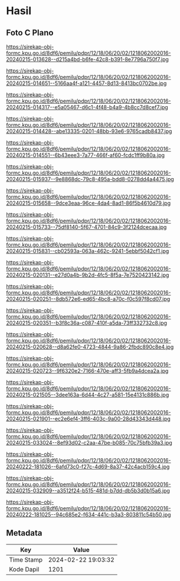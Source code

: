# Hasil

## Foto C Plano

https://sirekap-obj-formc.kpu.go.id/8df6/pemilu/pdpr/12/18/06/20/02/1218062002016-20240215-013628--d215a4bd-b6fe-42c8-b391-8e7796a750f7.jpg

https://sirekap-obj-formc.kpu.go.id/8df6/pemilu/pdpr/12/18/06/20/02/1218062002016-20240215-014651--5166aa4f-a121-4457-8d13-8413bc0702be.jpg

https://sirekap-obj-formc.kpu.go.id/8df6/pemilu/pdpr/12/18/06/20/02/1218062002016-20240215-014317--e5a05467-d6c1-4f48-b4a9-4b8cc7d8cef7.jpg

https://sirekap-obj-formc.kpu.go.id/8df6/pemilu/pdpr/12/18/06/20/02/1218062002016-20240215-014428--abe13335-0201-48bb-93e6-9765cadb8437.jpg

https://sirekap-obj-formc.kpu.go.id/8df6/pemilu/pdpr/12/18/06/20/02/1218062002016-20240215-014551--6b43eee3-7a77-466f-af60-fcdc1ff9b80a.jpg

https://sirekap-obj-formc.kpu.go.id/8df6/pemilu/pdpr/12/18/06/20/02/1218062002016-20240215-015937--9e8868dc-79c8-495a-bdd8-0278dd4a4475.jpg

https://sirekap-obj-formc.kpu.go.id/8df6/pemilu/pdpr/12/18/06/20/02/1218062002016-20240215-015658--9dce3eaa-96ce-4da4-8ad1-86f5b4610d79.jpg

https://sirekap-obj-formc.kpu.go.id/8df6/pemilu/pdpr/12/18/06/20/02/1218062002016-20240215-015733--75df8140-5f67-4701-84c9-3f2124dcecaa.jpg

https://sirekap-obj-formc.kpu.go.id/8df6/pemilu/pdpr/12/18/06/20/02/1218062002016-20240215-015831--cb02593a-063a-462c-9241-5ebbf5042cf1.jpg

https://sirekap-obj-formc.kpu.go.id/8df6/pemilu/pdpr/12/18/06/20/02/1218062002016-20240215-020131--e27d0a4b-9b2d-4fc5-8f5a-7e7520423142.jpg

https://sirekap-obj-formc.kpu.go.id/8df6/pemilu/pdpr/12/18/06/20/02/1218062002016-20240215-020251--8db572e6-ed65-4bc8-a70c-f0c597f8cd07.jpg

https://sirekap-obj-formc.kpu.go.id/8df6/pemilu/pdpr/12/18/06/20/02/1218062002016-20240215-020351--b3f8c36a-c087-410f-a5da-73ff332732c8.jpg

https://sirekap-obj-formc.kpu.go.id/8df6/pemilu/pdpr/12/18/06/20/02/1218062002016-20240215-020628--d8a62fe0-4723-4844-9a86-2fbdc890c8e4.jpg

https://sirekap-obj-formc.kpu.go.id/8df6/pemilu/pdpr/12/18/06/20/02/1218062002016-20240215-020723--9f6320e2-7166-470e-aff3-5fb9a4dcea2a.jpg

https://sirekap-obj-formc.kpu.go.id/8df6/pemilu/pdpr/12/18/06/20/02/1218062002016-20240215-021505--3dee163a-6d44-4c27-a581-15e4131c886b.jpg

https://sirekap-obj-formc.kpu.go.id/8df6/pemilu/pdpr/12/18/06/20/02/1218062002016-20240215-021901--ec2e6ef4-3ff6-403c-9a00-28d43343d448.jpg

https://sirekap-obj-formc.kpu.go.id/8df6/pemilu/pdpr/12/18/06/20/02/1218062002016-20240215-033024--8ef93d02-c2aa-47be-b085-70c75bfb39a3.jpg

https://sirekap-obj-formc.kpu.go.id/8df6/pemilu/pdpr/12/18/06/20/02/1218062002016-20240222-181026--6afd73c0-f27c-4d69-8a37-42c4acb159c4.jpg

https://sirekap-obj-formc.kpu.go.id/8df6/pemilu/pdpr/12/18/06/20/02/1218062002016-20240215-032909--a3512f24-b515-481d-b7dd-db5b3d0b15a6.jpg

https://sirekap-obj-formc.kpu.go.id/8df6/pemilu/pdpr/12/18/06/20/02/1218062002016-20240222-181025--94c685e2-f634-441c-b3a3-803811c54b50.jpg


## Metadata

| Key        | Value               |
| ---------- | ------------------- |
| Time Stamp | 2024-02-22 19:03:32 |
| Kode Dapil | 1201                |



